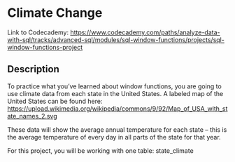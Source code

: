 # Climate Change

Link to Codecademy: https://www.codecademy.com/paths/analyze-data-with-sql/tracks/advanced-sql/modules/sql-window-functions/projects/sql-window-functions-project

## Description
To practice what you’ve learned about window functions, you are going to use climate data from each state in the United States. A labeled map of the United States can be found here: https://upload.wikimedia.org/wikipedia/commons/9/92/Map_of_USA_with_state_names_2.svg

These data will show the average annual temperature for each state – this is the average temperature of every day in all parts of the state for that year.

For this project, you will be working with one table: state_climate
